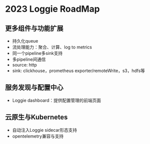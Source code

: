 # 2023 Loggie RoadMap

## 更多组件与功能扩展
- 持久化queue
- 流处理能力：聚合、计算、log to metrics
- 同一个pipeline多sink支持
- 多pipeline间通信
- source: http
- sink: clickhouse，prometheus exporter/remoteWrite，s3，hdfs等

## 服务发现与配置中心
- Loggie dashboard：提供配置管理的前端页面

## 云原生与Kubernetes
- 自动注入Loggie sidecar形态支持
- opentelemetry兼容与支持
